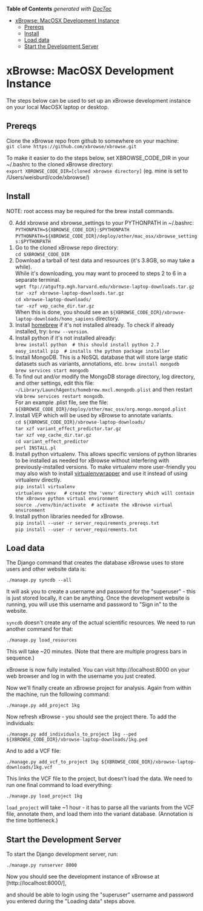 <!-- START doctoc generated TOC please keep comment here to allow auto update -->
<!-- DON'T EDIT THIS SECTION, INSTEAD RE-RUN doctoc TO UPDATE -->
**Table of Contents**  *generated with [DocToc](https://github.com/thlorenz/doctoc)*

- [xBrowse: MacOSX Development Instance](#xbrowse-macosx-development-instance)
  - [Prereqs](#prereqs)
  - [Install](#install)
  - [Load data](#load-data)
  - [Start the Development Server](#start-the-development-server)

<!-- END doctoc generated TOC please keep comment here to allow auto update -->

xBrowse: MacOSX Development Instance
====================================

The steps below can be used to set up an xBrowse development instance on your local MacOSX laptop or desktop.


## Prereqs

Clone the xBrowse repo from github to somewhere on your machine:  
`git clone https://github.com/xbrowse/xbrowse.git`  
  
To make it easier to do the steps below, set XBROWSE_CODE_DIR in your ~/.bashrc to the cloned xBrowse directory:  
`export XBROWSE_CODE_DIR=[cloned xbrowse directory]`   (eg. mine is set to /Users/weisburd/code/xbrowse/)

## Install

NOTE: root access may be required for the brew install commands. 

0. Add xbrowse and xbrowse_settings to your PYTHONPATH in ~/.bashrc:
  `PYTHONPATH=${XBROWSE_CODE_DIR}:$PYTHONPATH`  
  `PYTHONPATH=${XBROWSE_CODE_DIR}/deploy/other/mac_osx/xbrowse_settings:$PYTHONPATH`
1. Go to the cloned xBrowse repo directory:  
   `cd $XBROWSE_CODE_DIR`
2. Download a tarball of test data and resources (it's 3.8GB, so may take a while).  
  While it's downloading, you may want to proceed to steps 2 to 6 in a separate terminal.  
  `wget ftp://atguftp.mgh.harvard.edu/xbrowse-laptop-downloads.tar.gz`  
  `tar -xzf xbrowse-laptop-downloads.tar.gz`  
  `cd xbrowse-laptop-downloads/`  
  `tar -xzf vep_cache_dir.tar.gz`  
  When this is done, you should see an `${XBROWSE_CODE_DIR}/xbrowse-laptop-downloads/homo_sapiens` directory.
3. Install [homebrew](http://brew.sh/) if it's not installed already. To check if already installed, try: `brew --version`.
3. Install python if it's not installed already:  
  `brew install python  # this should install python 2.7`  
  `easy_install pip  # installs the python package installer`  
4. Install MongoDB. This is a NoSQL database that will store large static datasets such as variants, annotations, etc.
  `brew install mongodb`  
  `brew services start mongodb`  
5. To find out and/or modify the MongoDB storage directory, log directory, and other settings, edit this file:  
  `~/Library/LaunchAgents/homebrew.mxcl.mongodb.plist`  and then restart via `brew services restart mongodb`.  
  For an example .plist file, see the file: `${XBROWSE_CODE_DIR}/deploy/other/mac_osx/org.mongo.mongod.plist`  
5. Install VEP which will be used by xBrowse to annotate variants.  
  `cd ${XBROWSE_CODE_DIR}/xbrowse-laptop-downloads/`  
  `tar xzf variant_effect_predictor.tar.gz`  
  `tar xzf vep_cache_dir.tar.gz`  
  `cd variant_effect_predictor`  
  `perl INSTALL.pl`  
6. Install python virtualenv. This allows specific versions of python libraries to be installed as needed for xBrowse 
  without interfering with previously-installed versions. To make virtualenv more user-friendly you may also wish to install  [virtualenvwrapper](https://virtualenvwrapper.readthedocs.org/en/latest/) and use it instead of using virtualenv directly.  
  `pip install virtualenv`  
  `virtualenv venv   # create the 'venv' directory which will contain the xBrowse python virtual environment`  
  `source ./venv/bin/activate  # activate the xBrowse virtual environment`  
7. Install python libraries needed for xBrowse.  
  `pip install --user -r server_requirements_prereqs.txt`  
  `pip install --user -r server_requirements.txt`  
     

## Load data

The Django command that creates the database xBrowse uses to store users and other website data is:

	./manage.py syncdb --all

	 
It will ask you to create a username and password for the "superuser" - this is just stored locally, it can be anything.
Once the development website is running, you will use this username and password to "Sign in" to the website.

`syncdb` doesn't create any of the actual scientific resources. We need to run another command for that: 

	./manage.py load_resources

This will take ~20 minutes. (Note that there are multiple progress bars in sequence.)

xBrowse is now fully installed. You can visit http://localhost:8000 on your web browser and log in with the username you just created. 


Now we'll finally create an xBrowse project for analysis. Again from within the machine, run the following command: 

	./manage.py add_project 1kg

Now refresh xBrowse - you should see the project there. To add the individuals: 

	./manage.py add_individuals_to_project 1kg --ped ${XBROWSE_CODE_DIR}/xbrowse-laptop-downloads/1kg.ped

And to add a VCF file: 

	./manage.py add_vcf_to_project 1kg ${XBROWSE_CODE_DIR}/xbrowse-laptop-downloads/1kg.vcf

This links the VCF file to the project, but doesn't load the data. We need to run one final command to load everything: 

	./manage.py load_project 1kg

`load_project` will take ~1 hour - it has to parse all the variants from the VCF file, annotate them, and load them into the variant database. (Annotation is the time bottleneck.)


## Start the Development Server

To start the Django development server, run:
 
	./manage.py runserver 8000

Now you should see the development instance of xBrowse at [http://localhost:8000/], 

and should be able to login using the "superuser" username and password you entered during the "Loading data" steps above. 
